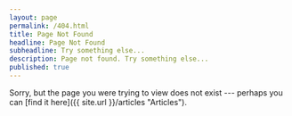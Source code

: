 ```yaml
---
layout: page
permalink: /404.html
title: Page Not Found
headline: Page Not Found
subheadline: Try something else...
description: Page not found. Try something else...
published: true
---
```


Sorry, but the page you were trying to view does not exist --- perhaps you can [find it here]({{ site.url }}/articles "Articles").

<script type="text/javascript">
  var GOOG_FIXURL_LANG = 'en';
  var GOOG_FIXURL_SITE = '{{ site.url }}'
</script>
<script type="text/javascript"
  src="http://linkhelp.clients.google.com/tbproxy/lh/wm/fixurl.js">
</script>